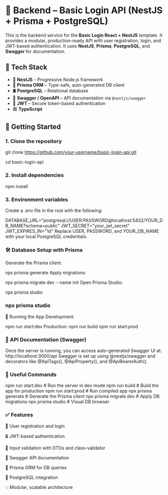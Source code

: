 # 🧠 Backend – Basic Login API (NestJS + Prisma + PostgreSQL)

This is the backend service for the **Basic Login React + NestJS** template. It provides a modular, production-ready API with user registration, login, and JWT-based authentication. It uses **NestJS**, **Prisma**, **PostgreSQL**, and **Swagger** for documentation.

## 🧱 Tech Stack

- 🚀 **NestJS** – Progressive Node.js framework
- 🔧 **Prisma ORM** – Type-safe, auto-generated DB client
- 🛢️ **PostgreSQL** – Relational database
- 📄 **Swagger / OpenAPI** – API documentation via `@nestjs/swagger`
- 🔐 **JWT** – Secure token-based authentication
- 🟦 **TypeScript**

## 🚀 Getting Started

### 1. Clone the repository

git clone https://github.com/your-username/basic-login-api.git

cd basic-login-api

### 2. Install dependencies

npm install

### 3. Environment variables

Create a .env file in the root with the following:

DATABASE_URL="postgresql://USER:PASSWORD@localhost:5432/YOUR_DB_NAME?schema=public"
JWT_SECRET="your_jwt_secret"
JWT_EXPIRES_IN="1d"
Replace USER, PASSWORD, and YOUR_DB_NAME with your local PostgreSQL credentials.

### 🛠 Database Setup with Prisma

Generate the Prisma client:

npx prisma generate
Apply migrations:

npx prisma migrate dev --name init
Open Prisma Studio:

npx prisma studio

### npx prisma studio

🔧 Running the App
Development:

npm run start:dev
Production:
npm run build
npm run start:prod

### 📄 API Documentation (Swagger)

Once the server is running, you can access auto-generated Swagger UI at:
http://localhost:3000/api
Swagger is set up using @nestjs/swagger and decorators like @ApiTags(), @ApiProperty(), and @ApiBearerAuth().

### 🧪 Useful Commands

npm run start:dev # Run the server in dev mode
npm run build # Build the app for production
npm run start:prod # Run compiled app
npx prisma generate # Generate the Prisma client
npx prisma migrate dev # Apply DB migrations
npx prisma studio # Visual DB browser

### ✅ Features

🧾 User registration and login

🔒 JWT-based authentication

🧬 Input validation with DTOs and class-validator

📄 Swagger API documentation

🔧 Prisma ORM for DB queries

🐘 PostgreSQL integration

💡 Modular, scalable architecture

```

```
